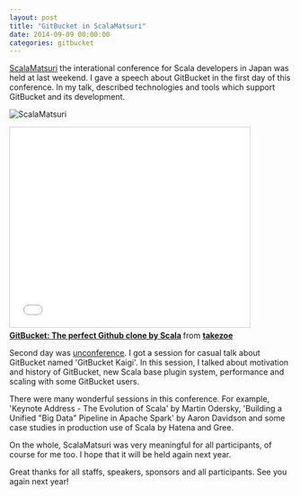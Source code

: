 ```yaml
---
layout: post
title: "GitBucket in ScalaMatsuri"
date: 2014-09-09 00:00:00
categories: gitbucket
---
```

[ScalaMatsuri](http://scalamatsuri.org/en/) the interational conference for Scala developers in Japan was held at last weekend. I gave a speech about GitBucket in the first day of this conference. In my talk, described technologies and tools which support GitBucket and its development.

![ScalaMatsuri]({{site.baseurl}}/images/scalamatsuri/scalamatsuri.png)

<iframe src="//www.slideshare.net/slideshow/embed_code/38770371" width="427" height="356" frameborder="0" marginwidth="0" marginheight="0" scrolling="no" style="border:1px solid #CCC; border-width:1px; margin-bottom:5px; max-width: 100%;" allowfullscreen> </iframe> <div style="margin-bottom:5px"> <strong> <a href="https://www.slideshare.net/takezoe/scala-matsuri-gitbucket" title="GitBucket: The perfect Github clone by Scala" target="_blank">GitBucket: The perfect Github clone by Scala</a> </strong> from <strong><a href="http://www.slideshare.net/takezoe" target="_blank">takezoe</a></strong> </div>

Second day was [unconference](http://en.wikipedia.org/wiki/Unconference). I got a session for casual talk about GitBucket named 'GitBucket Kaigi'. In this session, I talked about motivation and history of GitBucket, new Scala base plugin system, performance and scaling with some GitBucket users.

There were many wonderful sessions in this conference. For example, 'Keynote Address - The Evolution of Scala' by Martin Odersky, 'Building a Unified "Big Data" Pipeline in Apache Spark' by Aaron Davidson and some case studies in production use of Scala by Hatena and Gree.

On the whole, ScalaMatsuri was very meaningful for all participants, of course for me too. I hope that it will be held again next year.

Great thanks for all staffs, speakers, sponsors and all participants. See you again next year!
